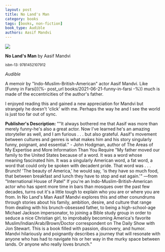 ```yaml
---
layout: post
title: No Land's Man
category: books
tags: [books, non-fiction]
book_type: Audible
authors: Aasif Mandvi
---
```


<img src="http://books.google.com/books/content?id=IVsKBAAAQBAJ&printsec=frontcover&img=1&zoom=1&edge=curl&source=gbs_api"/>

**No Land's Man** by Aasif Mandvi

<sup>isbn-13: 9781452107912</sup>

*Audible*

A memoir by "Indo-Muslim-British-American" actor Aasif Mandvi.
Like [Funny in Farsi]({%- post_url books/2021-06-21-funny-in-farsi -%}) much is
made of the eccentricities of the author's father.

I enjoyed reading this and gained a new appreciation for Mandvi but strangely
he doesn't 'click' with me. Perhaps the way he and I see the world is just too
far out of sync.

**Publisher's Description:**
""It always bothered me that Aasif was more than merely funny-he's also a
great actor. Now I've learned he's an amazing storyteller as well, and I am
furious . . . but also grateful. Aasif's movement between cultures and
genres is what makes him and his story singularly funny, poignant, and
essential." - John Hodgman, author of The Areas of My Expertise and More
Information Than You Require "My father moved our family to the United
States because of a word. It was a word whose meaning fascinated him. It
was a singularly American word, a fat word, a word that could only be
spoken with decadent pride. That word was . . . Brunch! 'The beauty of
America,' he would say, 'is they have so much food, that between breakfast
and lunch they have to stop and eat again.'" —from "International House of
Patel" If you're an Indo-Muslim-British-American actor who has spent more
time in bars than mosques over the past few decades, turns out it's a
little tough to explain who you are or where you are from. In No Land's Man
Aasif Mandvi explores this and other conundrums through stories about his
family, ambition, desire, and culture that range from dealing with his
brunch-obsessed father, to being a high-school-age Michael Jackson
impersonator, to joining a Bible study group in order to seduce a nice
Christian girl, to improbably becoming America's favorite
Muslim/Indian/Arab/Brown/Doctor correspondent on The Daily Show with Jon
Stewart. This is a book filled with passion, discovery, and humor. Mandvi
hilariously and poignantly describes a journey that will resonate with
anyone who has had to navigate his or her way in the murky space between
lands. Or anyone who really loves brunch."
